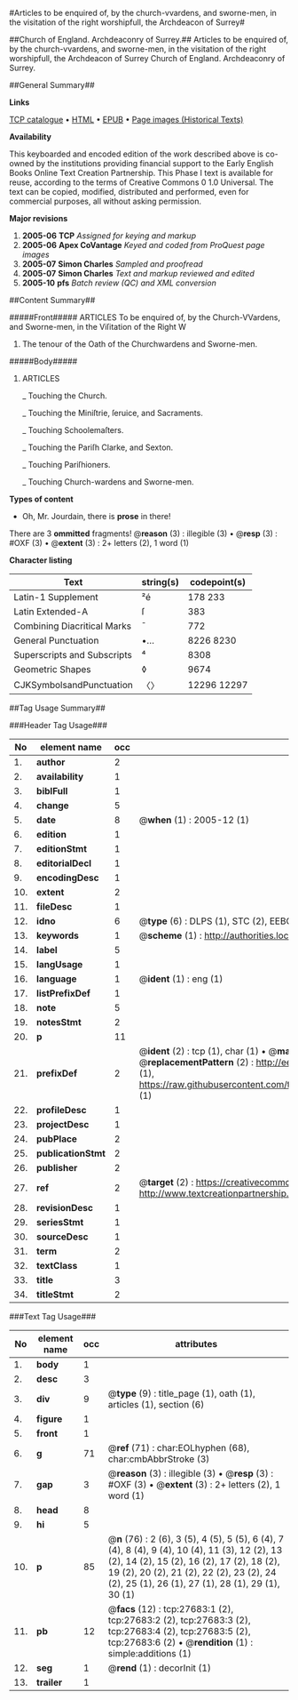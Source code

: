 #Articles to be enquired of, by the church-vvardens, and sworne-men, in the visitation of the right worshipfull, the Archdeacon of Surrey#

##Church of England. Archdeaconry of Surrey.##
Articles to be enquired of, by the church-vvardens, and sworne-men, in the visitation of the right worshipfull, the Archdeacon of Surrey
Church of England. Archdeaconry of Surrey.

##General Summary##

**Links**

[TCP catalogue](http://www.ota.ox.ac.uk/tcp/)  • 
[HTML](http://tei.it.ox.ac.uk/tcp/Texts-HTML/free/A00/A00260.html)  • 
[EPUB](http://tei.it.ox.ac.uk/tcp/Texts-EPUB/free/A00/A00260.epub) • 
[Page images (Historical Texts)](https://data.historicaltexts.jisc.ac.uk/view?pubId=eebo-24450190e&pageId=eebo-24450190e-27683-1)

**Availability**

This keyboarded and encoded edition of the
	       work described above is co-owned by the institutions
	       providing financial support to the Early English Books
	       Online Text Creation Partnership. This Phase I text is
	       available for reuse, according to the terms of Creative
	       Commons 0 1.0 Universal. The text can be copied,
	       modified, distributed and performed, even for
	       commercial purposes, all without asking permission.

**Major revisions**

1. __2005-06__ __TCP__ *Assigned for keying and markup*
1. __2005-06__ __Apex CoVantage__ *Keyed and coded from ProQuest page images*
1. __2005-07__ __Simon Charles__ *Sampled and proofread*
1. __2005-07__ __Simon Charles__ *Text and markup reviewed and edited*
1. __2005-10__ __pfs__ *Batch review (QC) and XML conversion*

##Content Summary##

#####Front#####
ARTICLES To be enquired of, by the Church-VVardens, and Sworne-men, in the Viſitation of the Right W
1. The tenour of the Oath of the Churchwardens and Sworne-men.

#####Body#####

1. ARTICLES

    _ Touching the Church.

    _ Touching the Miniſtrie, ſeruice, and Sacraments.

    _ Touching Schoolemaſters.

    _ Touching the Pariſh Clarke, and Sexton.

    _ Touching Pariſhioners.

    _ Touching Church-wardens and Sworne-men.

**Types of content**

  * Oh, Mr. Jourdain, there is **prose** in there!

There are 3 **ommitted** fragments! 
 @__reason__ (3) : illegible (3)  •  @__resp__ (3) : #OXF (3)  •  @__extent__ (3) : 2+ letters (2), 1 word (1)

**Character listing**


|Text|string(s)|codepoint(s)|
|---|---|---|
|Latin-1 Supplement|²é|178 233|
|Latin Extended-A|ſ|383|
|Combining             Diacritical Marks|̄|772|
|General Punctuation|•…|8226 8230|
|Superscripts             and Subscripts|⁴|8308|
|Geometric Shapes|◊|9674|
|CJKSymbolsandPunctuation|〈〉|12296 12297|

##Tag Usage Summary##

###Header Tag Usage###

|No|element name|occ|attributes|
|---|---|---|---|
|1.|__author__|2||
|2.|__availability__|1||
|3.|__biblFull__|1||
|4.|__change__|5||
|5.|__date__|8| @__when__ (1) : 2005-12 (1)|
|6.|__edition__|1||
|7.|__editionStmt__|1||
|8.|__editorialDecl__|1||
|9.|__encodingDesc__|1||
|10.|__extent__|2||
|11.|__fileDesc__|1||
|12.|__idno__|6| @__type__ (6) : DLPS (1), STC (2), EEBO-CITATION (1), OCLC (1), VID (1)|
|13.|__keywords__|1| @__scheme__ (1) : http://authorities.loc.gov/ (1)|
|14.|__label__|5||
|15.|__langUsage__|1||
|16.|__language__|1| @__ident__ (1) : eng (1)|
|17.|__listPrefixDef__|1||
|18.|__note__|5||
|19.|__notesStmt__|2||
|20.|__p__|11||
|21.|__prefixDef__|2| @__ident__ (2) : tcp (1), char (1)  •  @__matchPattern__ (2) : ([0-9\-]+):([0-9IVX]+) (1), (.+) (1)  •  @__replacementPattern__ (2) : http://eebo.chadwyck.com/downloadtiff?vid=$1&page=$2 (1), https://raw.githubusercontent.com/textcreationpartnership/Texts/master/tcpchars.xml#$1 (1)|
|22.|__profileDesc__|1||
|23.|__projectDesc__|1||
|24.|__pubPlace__|2||
|25.|__publicationStmt__|2||
|26.|__publisher__|2||
|27.|__ref__|2| @__target__ (2) : https://creativecommons.org/publicdomain/zero/1.0/ (1), http://www.textcreationpartnership.org/docs/. (1)|
|28.|__revisionDesc__|1||
|29.|__seriesStmt__|1||
|30.|__sourceDesc__|1||
|31.|__term__|2||
|32.|__textClass__|1||
|33.|__title__|3||
|34.|__titleStmt__|2||


###Text Tag Usage###

|No|element name|occ|attributes|
|---|---|---|---|
|1.|__body__|1||
|2.|__desc__|3||
|3.|__div__|9| @__type__ (9) : title_page (1), oath (1), articles (1), section (6)|
|4.|__figure__|1||
|5.|__front__|1||
|6.|__g__|71| @__ref__ (71) : char:EOLhyphen (68), char:cmbAbbrStroke (3)|
|7.|__gap__|3| @__reason__ (3) : illegible (3)  •  @__resp__ (3) : #OXF (3)  •  @__extent__ (3) : 2+ letters (2), 1 word (1)|
|8.|__head__|8||
|9.|__hi__|5||
|10.|__p__|85| @__n__ (76) : 2 (6), 3 (5), 4 (5), 5 (5), 6 (4), 7 (4), 8 (4), 9 (4), 10 (4), 11 (3), 12 (2), 13 (2), 14 (2), 15 (2), 16 (2), 17 (2), 18 (2), 19 (2), 20 (2), 21 (2), 22 (2), 23 (2), 24 (2), 25 (1), 26 (1), 27 (1), 28 (1), 29 (1), 30 (1)|
|11.|__pb__|12| @__facs__ (12) : tcp:27683:1 (2), tcp:27683:2 (2), tcp:27683:3 (2), tcp:27683:4 (2), tcp:27683:5 (2), tcp:27683:6 (2)  •  @__rendition__ (1) : simple:additions (1)|
|12.|__seg__|1| @__rend__ (1) : decorInit (1)|
|13.|__trailer__|1||
